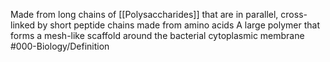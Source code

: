 Made from long chains of [[Polysaccharides]] that are in parallel, cross-linked by short peptide chains made from amino acids
A large polymer that forms a mesh-like scaffold around the bacterial cytoplasmic membrane
#000-Biology/Definition 
